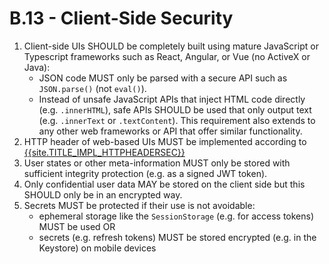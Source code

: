 # B.13 - Client-Side Security

1. Client-side UIs SHOULD be completely built using mature JavaScript or Typescript frameworks such as React, Angular, or Vue (no ActiveX or Java):
    - JSON code MUST only be parsed with a secure API such as `JSON.parse()` (not `eval()`).
    - Instead of unsafe JavaScript APIs that inject HTML code directly (e.g. `.innerHTML`), safe APIs SHOULD be used that only output text (e.g. `.innerText` or `.textContent`). This requirement also extends to any other web frameworks or API that offer similar functionality.
3. HTTP header of web-based UIs MUST be implemented according to [{{site.TITLE_IMPL_HTTPHEADERSEC}}]({{site.URL_IMPL_HTTPHEADERSEC}})
4. User states or other meta-information MUST only be stored with sufficient integrity protection (e.g. as a signed JWT token).
5. Only confidential user data MAY be stored on the client side but this SHOULD only be in an encrypted way.
6. Secrets MUST be protected if their use is not avoidable:
    - ephemeral storage like the `SessionStorage` (e.g. for access tokens) MUST be used OR
    - secrets (e.g. refresh tokens) MUST be stored encrypted (e.g. in the Keystore) on mobile devices
